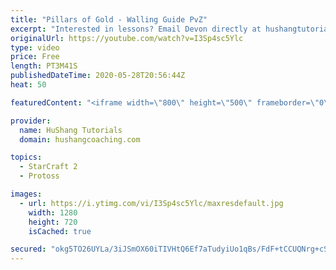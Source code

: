```yaml
---
title: "Pillars of Gold - Walling Guide PvZ"
excerpt: "Interested in lessons? Email Devon directly at hushangtutorials@outlook.com ------------------------------------------------------------------------------------------------------- Want to support HuShang Tutorials directly? Patreon is a website where you can contribute a monthly donation that will help"
originalUrl: https://youtube.com/watch?v=I3Sp4sc5Ylc
type: video
price: Free
length: PT3M41S
publishedDateTime: 2020-05-28T20:56:44Z
heat: 50

featuredContent: "<iframe width=\"800\" height=\"500\" frameborder=\"0\" src=\"https://www.youtube.com/embed/I3Sp4sc5Ylc\" allow=\"accelerometer; autoplay; encrypted-media; gyroscope; picture-in-picture\" allowfullscreen></iframe>"

provider:
  name: HuShang Tutorials
  domain: hushangcoaching.com

topics:
  - StarCraft 2
  - Protoss

images:
  - url: https://i.ytimg.com/vi/I3Sp4sc5Ylc/maxresdefault.jpg
    width: 1280
    height: 720
    isCached: true

secured: "okg5TO26UYLa/3iJSmOX60iTIVHtQ6Ef7aTudyiUo1qBs/FdF+tCCUQNrg+cSD/8J4wH2li7N+AQry0qo9VBAI05arYMhlQAFcO+Qa3+gnW9WhRgwZV3Lv3/gOhg9K4wVoQ4UWcGzGA0eU+x7jpCPWRvGWwbw8NexYLzUUYQuwzxZKEBZKvRQ/cuZbRs33Aq4ktGYiMO/0OqOmFGwN/eYXhl0/3uFTSPbNXmyW7KKgpl2F9L9k7M4zxQ5cMrlah4uV5KVZIJPVd3tuitRFJVBGrxKCiYrcqXNd5eT2mfY74eirc54p0hFmfwYM4j1fh7LtjF6HnwFsGe3xOMgQdwWoKnOgwFX7bA0OeHh1dj656zJBTpVjPJPoXdz5wzZPrPzMssw+C8mm0Wah+Yh4x/gT8w0UeumqyXmnQX7/gSitY=;nQL+wp9QfXcH/KWTgeIz0Q=="
---
```


